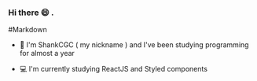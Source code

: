 ### Hi there 😄 . 

#Markdown
- 🎈 I'm ShankCGC ( my nickname ) and I've been studying programming for almost a year

- 💻 I'm currently studying ReactJS and Styled components

<!--
**ShankCGC/shankcgc** is a ✨ _special_ ✨ repository because its `README.md` (this file) appears on your GitHub profile.

Here are some ideas to get you started:

- 🔭 I’m currently working on ...
- 🌱 I’m currently learning ...
- 👯 I’m looking to collaborate on ...
- 🤔 I’m looking for help with ...
- 💬 Ask me about ...
- 📫 How to reach me: ...
- 😄 Pronouns: ...
- ⚡ Fun fact: ...
-->
